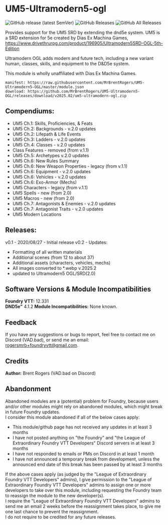 # UM5-Ultramodern5-ogl
![GitHub release (latest SemVer)](https://img.shields.io/github/v/release/MrBrentRogers/UM5-Ultramodern5-OGL) 
![GitHub Releases](https://img.shields.io/github/downloads/MrBrentRogers/UM5-Ultramodern5-OGL/latest/total)
![GitHub All Releases](https://img.shields.io/github/downloads/MrBrentRogers/UM5-Ultramodern5-OGL/total?label=downloads) 

Provides support for the UM5 SRD by extending the dnd5e system. UM5 is a SRD extension for 5e created by Dias Ex Machina Games, https://www.drivethrurpg.com/product/196905/Ultramodern5SRD-OGL-5th-Edition

Ultramodern OGL adds modern and future tech, including a new variant human, classes, skills, and equipment to the D&D5e system.

This module is wholly unaffiliated with Dias Ex Machina Games.

    manifest: https://raw.githubusercontent.com/MrBrentRogers/UM5-Ultramodern5-OGL/master/module.json
    download: https://github.com/MrBrentRogers/UM5-Ultramodern5-OGL/releases/download/v2025.02/um5-ultramodern-ogl.zip

## Compendiums:
- UM5 Ch.1: Skills, Proficiencies, & Feats
- UM5 Ch.2: Backgrounds - v.2.0 updates
- UM5 Ch.2: Lifepath & Life Events
- UM5 Ch.3: Ladders - v.2.0 updates
- UM5 Ch.4: Classes - v.2.0 updates
- Class Features - removed (from v.1.1)
- UM5 Ch.5: Archetypes v.2.0 updates
- UM5 Ch.6: New Rules Summary
- UM5 Ch.6: New Weapon Properties - legacy (from v.1.1)
- UM5 Ch.6: Equipment - v.2.0 updates
- UM5 Ch.6: Vehicles  - v.2.0 updates
- UM5 Ch.6: Exo-Armor (Mechs)
- UM5 Characters - legacy (from v.1.1)
- UM5 Spells - new (from 2.0)
- UM5 Macros - new (from 2.0)
- UM5 Ch.7: Antagonists & Enemies - v.2.0 updates
- UM5 Ch.7: Antagonist Traits - v.2.0 updates
- UM5 Modern Locations

## Releases:
v0.1 - 2020/08/27 - Initial release
v0.2 - Updates:
- Formatting of all written materials
- Additional scenes (from 12 to about 37)
- Additional assets (characters, vehicles, mechs)
- All images converted to *.webp
v.2025.2
- updated to Ultramodern5 OGL/SRD(2.0)

## Software Versions & Module Incompatibilities
<b>Foundry VTT:</b> 12.331<br>
<b>DND5e"</b> 4.1.2
<b>Module Incompatibilities:</b> None known.<br>

## Feedback
If you have any suggestions or bugs to report, feel free to contact me on Discord (VAD.bad), or send me an email: rogersmrb+foundryvtt@gmail.com.

## Credits
<b>Author:</b> Brent Rogers (VAD.bad on Discord)<br>

## Abandonment
Abandoned modules are a (potential) problem for Foundry, because users and/or other modules might rely on abandoned modules, which might break in future Foundry updates.<br>
I consider this module abandoned if all of the below cases apply:
<ul>
  <li>This module/github page has not received any updates in at least 3 months</li>
  <li>I have not posted anything on "the Foundry" and "the League of Extraordinary Foundry VTT Developers" Discord servers in at least 3 months</li>
  <li>I have not responded to emails or PMs on Discord in at least 1 month</li>
  <li>I have not announced a temporary break from development, unless the announced end date of this break has been passed by at least 3 months</li>
</ul>
If the above cases apply (as judged by the "League of Extraordinary Foundry VTT Developers" admins), I give permission to the "League of Extraordinary Foundry VTT Developers" admins to assign one or more developers to take over this module, including requesting the Foundry team to reassign the module to the new developer(s).<br>
I require the "League of Extraordinary Foundry VTT Developers" admins to send me an email 2 weeks before the reassignment takes place, to give me one last chance to prevent the reassignment.<br>
I do not require to be credited for any future releases.
